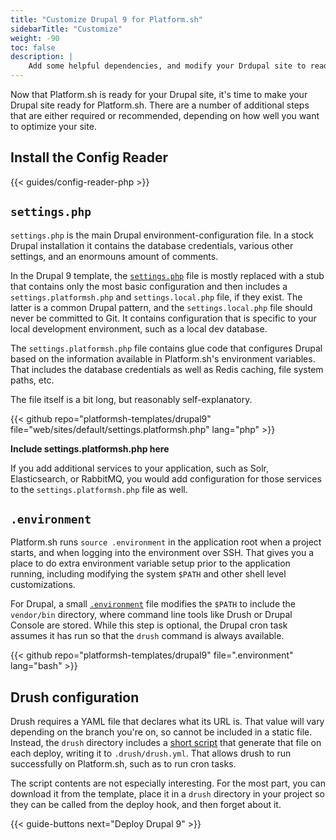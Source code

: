 ```yaml
---
title: "Customize Drupal 9 for Platform.sh"
sidebarTitle: "Customize"
weight: -90
toc: false
description: |
    Add some helpful dependencies, and modify your Drdupal site to read from a Platform.sh environment.
---
```


Now that Platform.sh is ready for your Drupal site, it's time to make your Drupal site ready for Platform.sh.  There are a number of additional steps that are either required or recommended, depending on how well you want to optimize your site.

## Install the Config Reader

{{< guides/config-reader-php >}}

## `settings.php`

`settings.php` is the main Drupal environment-configuration file.  In a stock Drupal installation it contains the database credentials, various other settings, and an enormouns amount of comments.

In the Drupal 9 template, the [`settings.php`](https://github.com/platformsh-templates/drupal9/blob/master/web/sites/default/settings.php) file is mostly replaced with a stub that contains only the most basic configuration and then includes a `settings.platformsh.php` and `settings.local.php` file, if they exist.  The latter is a common Drupal pattern, and the `settings.local.php` file should never be committed to Git.  It contains configuration that is specific to your local development environment, such as a local dev database.

The `settings.platformsh.php` file contains glue code that configures Drupal based on the information available in Platform.sh's environment variables.  That includes the database credentials as well as Redis caching, file system paths, etc.

The file itself is a bit long, but reasonably self-explanatory.

{{< github repo="platformsh-templates/drupal9" file="web/sites/default/settings.platformsh.php" lang="php" >}}

**Include settings.platformsh.php here**

If you add additional services to your application, such as Solr, Elasticsearch, or RabbitMQ, you would add configuration for those services to the `settings.platformsh.php` file as well.

## `.environment`

Platform.sh runs `source .environment` in the application root when a project starts, and when logging into the environment over SSH.  That gives you a place to do extra environment variable setup prior to the application running, including modifying the system `$PATH` and other shell level customizations.

For Drupal, a small [`.environment`](https://github.com/platformsh-templates/drupal9/blob/master/.environment) file modifies the `$PATH` to include the `vendor/bin` directory, where command line tools like Drush or Drupal Console are stored.  While this step is optional, the Drupal cron task assumes it has run so that the `drush` command is always available.

{{< github repo="platformsh-templates/drupal9" file=".environment" lang="bash" >}}

## Drush configuration

Drush requires a YAML file that declares what its URL is.  That value will vary depending on the branch you're on, so cannot be included in a static file.  Instead, the `drush` directory includes a [short script](https://github.com/platformsh-templates/drupal9/blob/master/drush/platformsh_generate_drush_yml.php) that generate that file on each deploy, writing it to `.drush/drush.yml`.  That allows drush to run successfully on Platform.sh, such as to run cron tasks.

The script contents are not especially interesting.  For the most part, you can download it from the template, place it in a `drush` directory in your project so they can be called from the deploy hook, and then forget about it.

{{< guide-buttons next="Deploy Drupal 9" >}}
